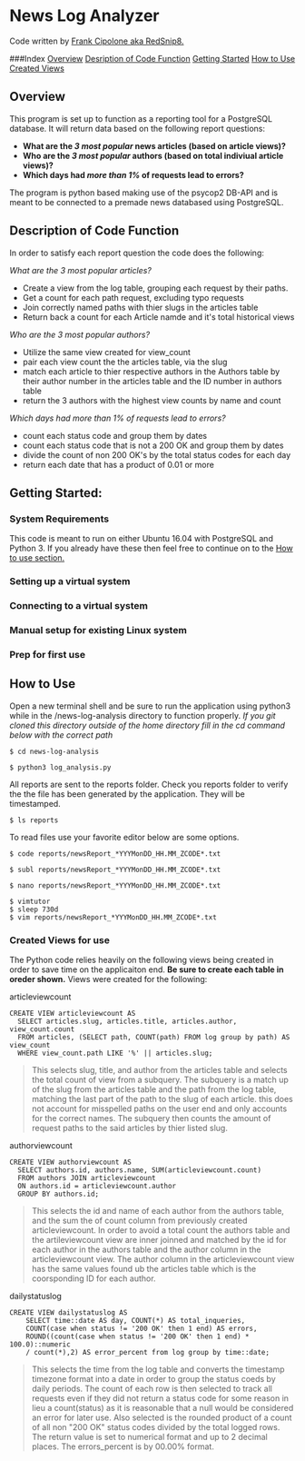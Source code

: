# News Log Analyzer

Code written by [Frank Cipolone aka RedSnip8.](https://github.com/RedSnip8)

###Index
[Overview](overview)
[Desription of Code Function](code-function)
[Getting Started](getting-started)
[How to Use](how-to)
[Created Views](views)


## <a name="overview"></a>Overview
This program is set up to function as a reporting tool for a PostgreSQL database. It will return data based on the following report questions:

  * __What are the *3 most popular* news articles (based on article views)?__
  * __Who are the *3 most popular* authors (based on total indiviual article views)?__
  * __Which days had *more than 1%* of requests lead to errors?__

The program is python based making use of the psycop2 DB-API and is meant to be connected to a premade news databased using PostgreSQL.

## <a name="code-function"></a>Description of Code Function

In order to satisfy each report question the code does the following:

  _What are the 3 most popular articles?_
  * Create a view from the log table, grouping each request by their paths.
  * Get a count for each path request, excluding typo requests
  * Join correctly named paths with thier slugs in the articles table
  * Return back a count for each Article namde and it's total historical views

  _Who are the 3 most popular authors?_
  * Utilize the same view created for view_count
  * pair each view count the the articles table, via the slug
  * match each article to thier respective authors in the Authors table by their author number in the articles table and the ID number in authors table
  * return the 3  authors with the highest view counts by name and count

  _Which days had more than 1% of requests lead to errors?_
  * count each status code and group them by dates
  * count each status code that is not a 200 OK and group them by dates
  * divide the count of non 200 OK's by the total status codes for each day
  * return each date that has a product of 0.01 or more


## <a name="getting-started"></a>Getting Started:

### System Requirements
This code is meant to run on either Ubuntu 16.04 with PostgreSQL and Python 3. If you already have these then feel free to continue on to the [How to use section.](how-to) 

### Setting up a virtual system

### Connecting to a virtual system

### <a name="manual-set"></a>Manual setup for existing Linux system

### Prep for first use


## <a name="how-to"></a>How to Use
Open a new terminal shell and be sure to run the application using python3 while in the /news-log-analysis directory to function properly. _If you git cloned this directory outside of the home directory fill in the cd command below with the correct path_

```
$ cd news-log-analysis
```

```
$ python3 log_analysis.py
```
All reports are sent to the reports folder. Check you reports folder to verify the the file has been generated by the application. They will be timestamped.
```
$ ls reports
```
To read files use your favorite editor below are some options.
```
$ code reports/newsReport_*YYYMonDD_HH.MM_ZCODE*.txt

$ subl reports/newsReport_*YYYMonDD_HH.MM_ZCODE*.txt

$ nano reports/newsReport_*YYYMonDD_HH.MM_ZCODE*.txt

$ vimtutor
$ sleep 730d
$ vim reports/newsReport_*YYYMonDD_HH.MM_ZCODE*.txt
```


### <a name="views"></a>Created Views for use
The Python code relies heavily on the following views being created in order to save time on the applicaiton end. __Be sure to create each table in oreder shown.__
Views were created for the following:

articleviewcount
```
CREATE VIEW articleviewcount AS
  SELECT articles.slug, articles.title, articles.author, view_count.count 
  FROM articles, (SELECT path, COUNT(path) FROM log group by path) AS view_count 
  WHERE view_count.path LIKE '%' || articles.slug;
```
> This selects slug, title, and author from the articles table and selects the total count of view from a subquery. The subquery is a match up of the slug from the articles table and the path from the log table, matching the last part of the path to the slug of each article. this does not account for misspelled paths on the user end and only accounts for the correct names. The subquery then counts the amount of request paths to the said articles by thier listed slug.

authorviewcount
```
CREATE VIEW authorviewcount AS
  SELECT authors.id, authors.name, SUM(articleviewcount.count) 
  FROM authors JOIN articleviewcount 
  ON authors.id = articleviewcount.author 
  GROUP BY authors.id;
```
> This selects the id and name of each author from the authors table, and the sum the of count column from previously created articleviewcount. In order to avoid a total count the authors table and the artileviewcount view are inner joinned and matched by the id for each author in the authors table and the author column in the articleviewcount view. The author column in the articleviewcount view has the same values found ub the articles table which is the coorsponding ID for each author.

dailystatuslog
```
CREATE VIEW dailystatuslog AS
    SELECT time::date AS day, COUNT(*) AS total_inqueries, 
    COUNT(case when status != '200 OK' then 1 end) AS errors, 
    ROUND((count(case when status != '200 OK' then 1 end) * 100.0)::numeric 
    / count(*),2) AS error_percent from log group by time::date;
```
>This selects the time from the log table and converts the timestamp timezone format into a date in order to group the status coeds by daily periods. The count of each row is then selected to track all requests even if they did not return a status code for some reason in lieu a count(status) as it is reasonable that a null would be considered an error for later use. Also selected is the rounded product of a count of all non "200 OK" status codes divided by the total logged rows. The return value is set to numerical format and up to 2 decimal places. The errors_percent is by 00.00% format.